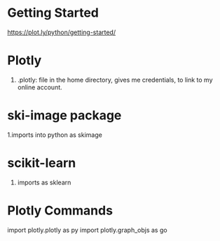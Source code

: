 
# Getting Started #
https://plot.ly/python/getting-started/

# Plotly #
1. .plotly: file in the home directory, gives me credentials, 
            to link to my online account.

# ski-image package #
1.imports into python as skimage

# scikit-learn #
1. imports as sklearn



# Plotly Commands #
import plotly.plotly as py
import plotly.graph_objs as go

